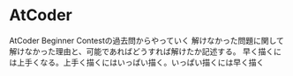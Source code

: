 # AtCoder
AtCoder Beginner Contestの過去問からやっていく
解けなかった問題に関して解けなかった理由と、可能であればどうすれば解けたか記述する。
早く描くには上手くなる。上手く描くにはいっぱい描く。いっぱい描くには早く描く
